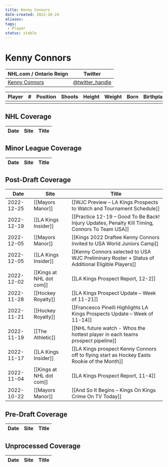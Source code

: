 ```yaml
---
title: Kenny Connors
date-created: 2022-10-24
aliases: 
tags:
 - Player
status: stable
---
```


# Kenny Connors

| NHL.com / Ontario Reign | Twitter                                 |
| ----------------------- | --------------------------------------- |
| [Kenny Connors]()           | [@twitter_handle](https://twitter.com/) | 

| Player | \#  | Position | Shoots | Height | Weight | Born | Birthplace | Draft |
| ------ | --- | -------- | ------ | ------ | ------ | ---- | ---------- | ----- |
|        |     |          |        |        |        |      |            |       |



## NHL  Coverage
| Date | Site | Title |
| ---- | ---- | ----- |



## Minor League Coverage
| Date | Site | Title |
| ---- | ---- | ----- |



## Post-Draft Coverage
| Date       | Site                 | Title                                                                                            |
| ---------- | -------------------- | ------------------------------------------------------------------------------------------------ |
| 2022-12-25 | [[Mayors Manor]] | [[WJC Preview – LA Kings Prospects to Watch and Tournament Schedule]] |
| 2022-12-19 | [[LA Kings Insider]] | [[Practice 12-19 – Good To Be Back! Injury Updates, Penalty Kill Timing, Connors To Team USA]]   |
| 2022-12-05 | [[Mayors Manor]]     | [[Kings 2022 Draftee Kenny Connors Invited to USA World Juniors Camp]]                           |
| 2022-12-05 | [[LA Kings Insider]] | [[Kenny Connors selected to USA WJC Preliminary Roster + Status of Additional Eligible Players]] |
| 2022-12-02 | [[Kings at NHL dot com]] | [[LA Kings Prospect Report, 12-2]]                                                               |
| 2022-11-28 | [[Hockey Royalty]]   | [[LA Kings Prospect Update – Week of 11-21]]                                                     |
| 2022-11-21 | [[Hockey Royalty]]   | [[Francesco Pinelli Highlights LA Kings Prospects Update – Week of 11-14]]                       |
| 2022-11-19 | [[The Athletic]]     | [[NHL future watch - Whos the hottest player in each teams prospect pipeline]]                   |
| 2022-11-17 | [[LA Kings Insider]] | [[LA Kings prospect Kenny Connors off to flying start as Hockey Easts Rookie of the Month]]      |
| 2022-11-04 | [[Kings at NHL dot com]] | [[LA Kings Prospect Report, 11-4]]                                                               |
| 2022-10-22 | [[Mayors Manor]]     | [[And So It Begins – Kings On Kings Crime On TV Today]]                                          |



## Pre-Draft Coverage
| Date | Site | Title |
| ---- | ---- | ----- |


## Unprocessed Coverage
| Date | Site | Title |
| ---- | ---- | ----- |
